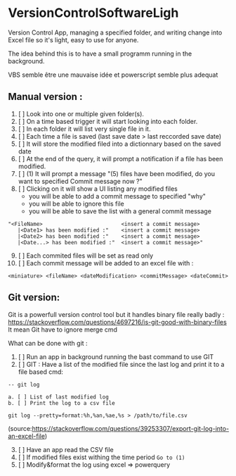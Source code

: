 # VersionControlSoftwareLigh
Version Control App, managing a specified folder, and writing change into Excel file so it's light, easy to use for anyone.

The idea behind this is to have a small programm running in the background.

VBS semble être une mauvaise idée et powerscript semble plus adequat

## Manual version : 
1. [ ] Look into one or multiple given folder(s). 
2. [ ] On a time based trigger it will start looking into each folder.
3. [ ] In each folder it will list very single file in it.
4. [ ] Each time a file is saved (last save date > last reccorded save date)
5. [ ] It will store the modified filed into a dictionnary based on the saved date
6. [ ] At the end of the query, it will prompt a notification if a file has been modified.
7. [ ] (1) It will prompt a message "(5) files have been modified, do you want to specified Commit message now ?"
9. [ ] Clicking on it will show a UI listing any modified files
   - you will be able to add a commit message to specified "why"
   - you will be able to ignore this file
   - you will be able to save the list with a general commit message
  ```
  "<FileName>                         <insert a commit message>
     |<Date1> has been modified :"    <insert a commit message>
     |<Date2> has been modified :"    <insert a commit message> 
     |<Date...> has been modified :"  <insert a commit message>" 
  ```
9. [ ] Each commited files will be set as read only
10. [ ] Each commit message will be added to an excel file with : 
```
<miniature> <fileName> <dateModification> <commitMessage> <dateCommit>
```

## Git version:
Git is a powerfull version control tool but it handles binary file really badly : https://stackoverflow.com/questions/4697216/is-git-good-with-binary-files
It mean Git have to ignore merge cmd

What can be done with git : 
  1. [ ] Run an app in background running the bast command to use GIT
  2. [ ] GIT : Have a list of the modified file since the last log  and print it to a file
    based cmd: 
  ```
  -- git log 
  ```
  
    a. [ ] List of last modified log 
    b. [ ] Print the log to a csv file     
    
  ```
  git log --pretty=format:%h,%an,%ae,%s > /path/to/file.csv 
  ```  
  (source:https://stackoverflow.com/questions/39253307/export-git-log-into-an-excel-file)
  
   3. [ ] Have an app read the CSV file
   4. [ ] If modified files exist withing the time period
     ```
     Go to (1) 
     ```
   5. [ ] Modify&format the log using excel => powerquery

